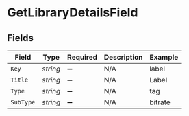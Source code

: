 # GetLibraryDetailsField


## Fields

| Field              | Type               | Required           | Description        | Example            |
| ------------------ | ------------------ | ------------------ | ------------------ | ------------------ |
| `Key`              | *string*           | :heavy_minus_sign: | N/A                | label              |
| `Title`            | *string*           | :heavy_minus_sign: | N/A                | Label              |
| `Type`             | *string*           | :heavy_minus_sign: | N/A                | tag                |
| `SubType`          | *string*           | :heavy_minus_sign: | N/A                | bitrate            |